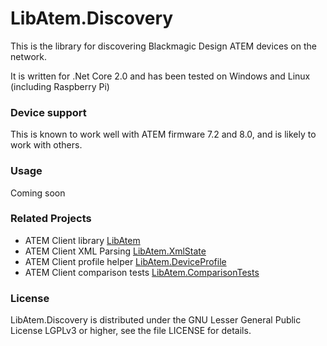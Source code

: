 # LibAtem.Discovery

This is the library for discovering Blackmagic Design ATEM devices on the network.

It is written for .Net Core 2.0 and has been tested on Windows and Linux (including Raspberry Pi)

### Device support
This is known to work well with ATEM firmware 7.2 and 8.0, and is likely to work with others.

### Usage
Coming soon

### Related Projects
* ATEM Client library [LibAtem](https://github.com/LibAtem/LibAtem)
* ATEM Client XML Parsing [LibAtem.XmlState](https://github.com/LibAtem/LibAtem.XmlState)
* ATEM Client profile helper [LibAtem.DeviceProfile](https://github.com/LibAtem/LibAtem.DeviceProfile)
* ATEM Client comparison tests [LibAtem.ComparisonTests](https://github.com/LibAtem/LibAtem.ComparisonTests)

### License

LibAtem.Discovery is distributed under the GNU Lesser General Public License LGPLv3 or higher, see the file LICENSE for details.

